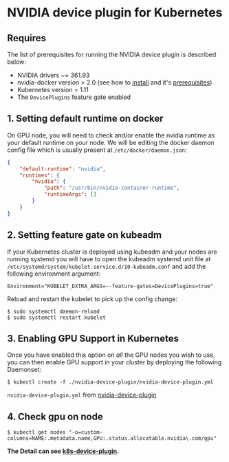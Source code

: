 # NVIDIA device plugin for Kubernetes

## Requires
The list of prerequisites for running the NVIDIA device plugin is described below:
* NVIDIA drivers ~= 361.93
* nvidia-docker version > 2.0 (see how to [install](https://github.com/NVIDIA/nvidia-docker) and it's [prerequisites](https://github.com/nvidia/nvidia-docker/wiki/Installation-\(version-2.0\)#prerequisites))
* Kubernetes version = 1.11
* The `DevicePlugins` feature gate enabled

## 1. Setting default runtime on docker

On GPU node, you will need to check and/or enable the nvidia runtime as your default runtime on your node.
We will be editing the docker daemon config file which is usually present at `/etc/docker/daemon.json`:
```json
{
    "default-runtime": "nvidia",
    "runtimes": {
        "nvidia": {
            "path": "/usr/bin/nvidia-container-runtime",
            "runtimeArgs": []
        }
    }
}
```
## 2. Setting feature gate on kubeadm
If your Kubernetes cluster is deployed using kubeadm and your nodes are running systemd you will have to open the kubeadm
systemd unit file at `/etc/systemd/system/kubelet.service.d/10-kubeadm.conf` and add the following environment argument:
```
Environment="KUBELET_EXTRA_ARGS=--feature-gates=DevicePlugins=true"
```
Reload and restart the kubelet to pick up the config change:
```shell
$ sudo systemctl daemon-reload
$ sudo systemctl restart kubelet
```
## 3. Enabling GPU Support in Kubernetes
Once you have enabled this option on *all* the GPU nodes you wish to use,
you can then enable GPU support in your cluster by deploying the following Daemonset:

```shell
$ kubectl create -f ./nvidia-device-plugin/nvidia-device-plugin.yml
```

`nvidia-device-plugin.yml` from [nvidia-device-plugin](https://raw.githubusercontent.com/NVIDIA/k8s-device-plugin/v1.11/nvidia-device-plugin.yml)

## 4. Check gpu on node

```shell
$ kubectl get nodes "-o=custom-columns=NAME:.metadata.name,GPU:.status.allocatable.nvidia\.com/gpu"
```

**The Detail can see [k8s-device-plugin](https://github.com/NVIDIA/k8s-device-plugin).**
